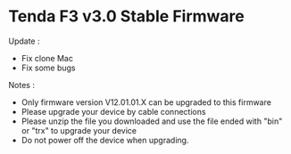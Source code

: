 # Tenda F3 v3.0 Stable Firmware
Update :
- Fix clone Mac
- Fix some bugs

Notes :
- Only firmware version V12.01.01.X can be upgraded to this firmware
- Please upgrade your device by cable connections
- Please unzip the file you downloaded and use the file ended with "bin" or "trx" to upgrade your device
- Do not power off the device when upgrading.
